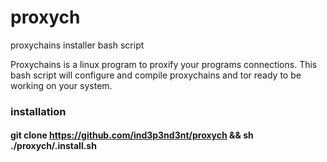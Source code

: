 # proxych
proxychains installer bash script

Proxychains is a linux program to proxify your programs connections.
This bash script will configure and compile proxychains and tor ready to be working on your system.

### installation

#### git clone https://github.com/ind3p3nd3nt/proxych && sh ./proxych/.install.sh
